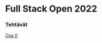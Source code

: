 # Full Stack Open 2022
### Tehtävät
[Osa 0](https://github.com/isa-srs/fullstackopen2022/tree/master/osa0)

